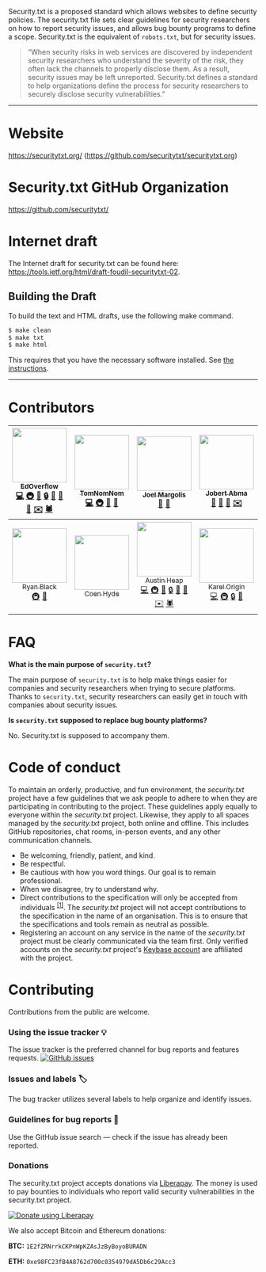 Security.txt is a proposed standard which allows websites to define security policies. The security.txt file sets clear guidelines for security researchers on how to report security issues, and allows bug bounty programs to define a scope. Security.txt is the equivalent of `robots.txt`, but for security issues.

> “When security risks in web services are discovered by independent security researchers who understand the severity of the risk, they often lack the channels to properly disclose them. As a result, security issues may be left unreported. Security.txt defines a standard to help organizations define the process for security researchers to securely disclose security vulnerabilities.”

---

# Website

https://securitytxt.org/ (https://github.com/securitytxt/securitytxt.org)

# Security.txt GitHub Organization

https://github.com/securitytxt/

# Internet draft

The Internet draft for security.txt can be found here: https://tools.ietf.org/html/draft-foudil-securitytxt-02.

## Building the Draft

To build the text and HTML drafts, use the following make command.

```sh
$ make clean
$ make txt
$ make html
```

This requires that you have the necessary software installed.  See [the
instructions](https://github.com/martinthomson/i-d-template/blob/master/doc/SETUP.md).


---

# Contributors

| [<img src="https://avatars3.githubusercontent.com/u/18099289?s=460&v=4" width="110px;"/><br /><sub>EdOverflow</sub>](https://github.com/orgs/securitytxt/people/edoverflow)<br />[💻](# "Dev") [🚇](# "Infrastructure") [📖](# "Documentation") [🔒](# "Security") [🐛](# "Bug reports") [🎨](# "Design") [👀](# "Reviewer") [✉️](# "Contact") [🕷](# "Crawler") |  [<img src="https://avatars0.githubusercontent.com/u/58276?s=460&v=4" width="110px;"/><br /><sub>TomNomNom</sub>](https://github.com/tomnomnom)<br />[💻](# "Dev") [🚇](# "Infrastructure") [📖](# "Documentation") [👀](# "Reviewer") | [<img src="https://avatars0.githubusercontent.com/u/2267004?s=460&v=4" width="110px;"/><br /><sub>Joel Margolis</sub>](https://github.com/teknogeek)<br />[📖](# "Documentation") [👀](# "Reviewer") | [<img src="https://avatars0.githubusercontent.com/u/156693?s=460&v=4" width="110px;"/><br /><sub>Jobert Abma</sub>](https://github.com/orgs/securitytxt/people/jobertabma)<br />[📖](# "Documentation") [🐛](# "Bug reports") [👀](# "Reviewer") [✉️](# "Contact") | [<img src="https://avatars2.githubusercontent.com/u/29304477?s=460&v=4" width="110px;"/><br /><sub>GerbenJavado</sub>](https://github.com/gerbenjavado)<br />[📖](# "Documentation") | [<img src="https://avatars1.githubusercontent.com/u/1505646?s=460&v=4" width="110px;"/><br /><sub>Justin Calmus</sub>](https://github.com/sumlac)<br />[📖](# "Documentation") [✉️](# "Contact") | [<img src="https://avatars3.githubusercontent.com/u/1253956?s=460&v=4" width="110px;"/><br /><sub>Casey Ellis</sub>](https://github.com/caseyjohnellis)<br />[📖](# "Documentation") |
| :---: | :---: | :---: | :---: | :---: | :---: | :---: |
| [<img src="https://avatars1.githubusercontent.com/u/308860?s=460&v=4" width="110px;"/><br /><sub>Ryan Black</sub>](https://github.com/orgs/securitytxt/people/ryancblack)<br />[🚇](# "Infrastructure") [👀](# "Reviewer") |  [<img src="https://avatars0.githubusercontent.com/u/123503?s=460&v=4" width="110px;"/><br /><sub>Coen Hyde</sub>](https://github.com/orgs/securitytxt/people/coen-hyde)<br /> | [<img src="https://avatars0.githubusercontent.com/u/80980?s=460&v=4" width="110px;"/><br /><sub>Austin Heap</sub>](https://github.com/orgs/securitytxt/people/austinheap)<br />[💻](# "Dev") [🚇](# "Infrastructure") [📖](# "Documentation") [🔒](# "Security") [🐛](# "Bug reports") [👀](# "Reviewer") [✉️](# "Contact") [🕷](# "Crawler") | [<img src="https://avatars1.githubusercontent.com/u/20503272?s=460&v=4" width="110px;"/><br /><sub>Karel Origin</sub>](https://github.com/orgs/securitytxt/people/karelorigin)<br />[💻](# "Dev") [🚇](# "Infrastructure") [🔒](# "Security") [🐛](# "Bug reports") | [<img src="https://avatars0.githubusercontent.com/u/16509274?s=460&v=4" width="110px;"/><br /><sub>Nightwatch Cybersecurity Research</sub>](https://github.com/orgs/securitytxt/people/nightwatchcyber)<br />[📖](# "Documentation") [🐛](# "Bug reports") [👀](# "Reviewer") [✉️](# "Contact") |
# FAQ

**What is the main purpose of `security.txt`?**

The main purpose of `security.txt` is to help make things easier for companies and security researchers when trying to secure platforms. Thanks to `security.txt`, security researchers can easily get in touch with companies about security issues.

**Is `security.txt` supposed to replace bug bounty platforms?**

No. Security.txt is supposed to accompany them.

# Code of conduct

To maintain an orderly, productive, and fun environment, the _security.txt_ project have a few guidelines that we ask people to adhere to when they are participating in contributing to the project. These guidelines apply equally to everyone within the _security.txt_ project. Likewise, they apply to all spaces managed by the _security.txt_ project, both online and offline. This includes GitHub repositories, chat rooms, in-person events, and any other communication channels.

- Be welcoming, friendly, patient, and kind.
- Be respectful.
- Be cautious with how you word things. Our goal is to remain professional.
- When we disagree, try to understand why.
- Direct contributions to the specification will only be accepted from individuals <sup>[[1]](https://en.oxforddictionaries.com/definition/individual)</sup>. The _security.txt_ project will not accept contributions to the specification in the name of an organisation. This is to ensure that the specifications and tools remain as neutral as possible.
- Registering an account on any service in the name of the _security.txt_ project must be clearly communicated via the team first. Only verified accounts on the _security.txt_ project's [Keybase account](https://keybase.io/securitytxtkey) are affiliated with the project.

# Contributing

Contributions from the public are welcome.

### Using the issue tracker 💡

The issue tracker is the preferred channel for bug reports and features requests. [![GitHub issues](https://img.shields.io/github/issues/securitytxt/security-txt.svg?style=flat-square)](https://github.com/securitytxt/security-txt/issues)

### Issues and labels 🏷

The bug tracker utilizes several labels to help organize and identify issues.

### Guidelines for bug reports 🐛

Use the GitHub issue search — check if the issue has already been reported.

### Donations

The security.txt project accepts donations via [Liberapay](https://liberapay.com/). The money is used to pay bounties to individuals who report valid security vulnerabilities in the security.txt project.

<a href="https://liberapay.com/security.txt/donate"><img alt="Donate using Liberapay" src="https://liberapay.com/assets/widgets/donate.svg"></a>

We also accept Bitcoin and Ethereum donations:

**BTC:** `1E2fZRNrrkCKPnWpKZAsJzByBoyoBURADN`

**ETH:** `0xe98FC23fB4A8762d700c0354979dA5Db6c29Acc3`
